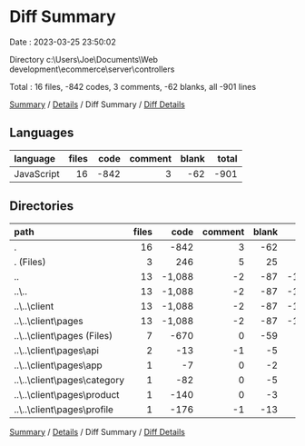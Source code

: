 # Diff Summary

Date : 2023-03-25 23:50:02

Directory c:\\Users\\Joe\\Documents\\Web development\\ecommerce\\server\\controllers

Total : 16 files,  -842 codes, 3 comments, -62 blanks, all -901 lines

[Summary](results.md) / [Details](details.md) / Diff Summary / [Diff Details](diff-details.md)

## Languages
| language | files | code | comment | blank | total |
| :--- | ---: | ---: | ---: | ---: | ---: |
| JavaScript | 16 | -842 | 3 | -62 | -901 |

## Directories
| path | files | code | comment | blank | total |
| :--- | ---: | ---: | ---: | ---: | ---: |
| . | 16 | -842 | 3 | -62 | -901 |
| . (Files) | 3 | 246 | 5 | 25 | 276 |
| .. | 13 | -1,088 | -2 | -87 | -1,177 |
| ..\\.. | 13 | -1,088 | -2 | -87 | -1,177 |
| ..\\..\\client | 13 | -1,088 | -2 | -87 | -1,177 |
| ..\\..\\client\\pages | 13 | -1,088 | -2 | -87 | -1,177 |
| ..\\..\\client\\pages (Files) | 7 | -670 | 0 | -59 | -729 |
| ..\\..\\client\\pages\\api | 2 | -13 | -1 | -5 | -19 |
| ..\\..\\client\\pages\\app | 1 | -7 | 0 | -2 | -9 |
| ..\\..\\client\\pages\\category | 1 | -82 | 0 | -5 | -87 |
| ..\\..\\client\\pages\\product | 1 | -140 | 0 | -3 | -143 |
| ..\\..\\client\\pages\\profile | 1 | -176 | -1 | -13 | -190 |

[Summary](results.md) / [Details](details.md) / Diff Summary / [Diff Details](diff-details.md)